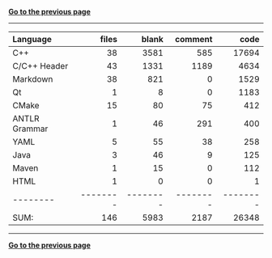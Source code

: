 [**Go to the previous page**](../../README.md)

----

Language|files|blank|comment|code
:-------|-------:|-------:|-------:|-------:
C++|38|3581|585|17694
C/C++ Header|43|1331|1189|4634
Markdown|38|821|0|1529
Qt|1|8|0|1183
CMake|15|80|75|412
ANTLR Grammar|1|46|291|400
YAML|5|55|38|258
Java|3|46|9|125
Maven|1|15|0|112
HTML|1|0|0|1
--------|--------|--------|--------|--------
SUM:|146|5983|2187|26348

----


[**Go to the previous page**](../../README.md)
